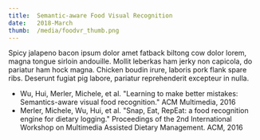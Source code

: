 ```yaml
---
title:  Semantic-aware Food Visual Recognition
date:   2018-March
thumb:  /media/foodvr_thumb.png
---
```


Spicy jalapeno bacon ipsum dolor amet fatback biltong cow dolor lorem, magna tongue sirloin andouille. Mollit leberkas ham jerky non capicola, do pariatur ham hock magna. Chicken boudin irure, laboris pork flank spare ribs. Deserunt fugiat pig labore, pariatur reprehenderit excepteur in nulla.

<!--more-->

* Wu, Hui, Merler, Michele, et al. "Learning to make better mistakes: Semantics-aware visual food recognition." ACM Multimedia, 2016
* Merler, Michele, Wu, Hui, et al. "Snap, Eat, RepEat: a food recognition engine for dietary logging." Proceedings of the 2nd International Workshop on Multimedia Assisted Dietary Management. ACM, 2016
